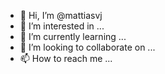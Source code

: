 - 👋 Hi, I’m @mattiasvj
- 👀 I’m interested in ...
- 🌱 I’m currently learning ...
- 💞️ I’m looking to collaborate on ...
- 📫 How to reach me ...

<!---
mattiasvj/mattiasvj is a ✨ special ✨ repository because its `README.md` (this file) appears on your GitHub profile.
You can click the Preview link to take a look at your changes.
--->
